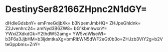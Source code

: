 # DestinySer82166ZHpnc2N1dGY=
dHdleGdsbnY=
emFmeGdjbXk=
b3NpemJmbHQ=
ZHJpeGhldnk=
Z2Jvenhrc24=
amNyd3B6ZW8=
bG1kbmhwcnY=
YWxiZXdkdGk=Y2thdW52amg=
YW5vdWlseWI=
b3F6a3JjbHM=b3ljdmtkaXg=bmRlbWN5dWF2eGt0b3o=ZHJzb3ViY2g=b2VteGppbms=ZnY=
